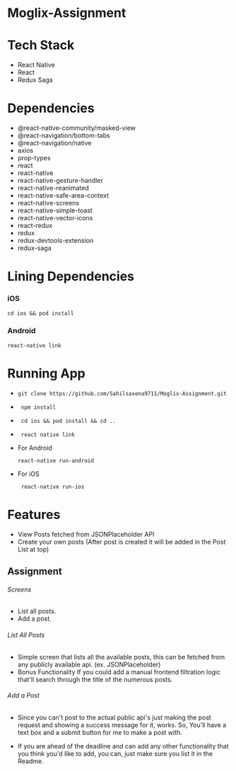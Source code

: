 # Moglix-Assignment

# Tech Stack
 - React Native
 - React
 - Redux Saga

# Dependencies
- @react-native-community/masked-view
- @react-navigation/bottom-tabs
- @react-navigation/native
- axios
- prop-types
- react
- react-native
- react-native-gesture-handler
- react-native-reanimated
- react-native-safe-area-context
- react-native-screens
- react-native-simple-toast
- react-native-vector-icons
- react-redux
- redux
- redux-devtools-extension
- redux-saga

# Lining Dependencies
 ### iOS
  ```
  cd ios && pod install
  ```
 ### Android
  ```
  react-native link
  ```

# Running App
 - ```
   git clone https://github.com/Sahilsaxena9711/Moglix-Assignment.git
   ```
 - ```
    npm install
   ```
 - ```
    cd ios && pod install && cd ..
   ```
 - ```
    react native link
   ```
- For Android
  ```
  react-native run-android
  ```
- For iOS
  ```
   react-native run-ios
  ```

# Features
 - View Posts fetched from JSONPlaceholder API
 - Create your own posts (After post is created it will be added in the Post List at top)

## Assignment
###### Screens
  - List all posts.
  - Add a post.

 ###### List All Posts
   - Simple screen that lists all the available posts, this can be fetched from any publicly available api. (ex. JSONPlaceholder)
   - Bonus Functionality If you could add a manual frontend filtration logic that'll search through the title of the numerous posts.
   
 ###### Add a Post
   - Since you can't post to the actual public api's just making the post request and showing a success message for it, works. So, You'll have a text box and a        submit button for me to make a post with.

- If you are ahead of the deadline and can add any other functionality that you think you'd like to add, you can, just make sure you list it in the Readme.
